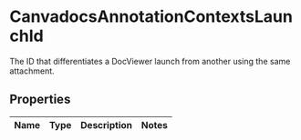 

# CanvadocsAnnotationContextsLaunchId

The ID that differentiates a DocViewer launch from another using the same attachment.

## Properties

| Name | Type | Description | Notes |
|------------ | ------------- | ------------- | -------------|



